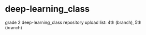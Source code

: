 # deep-learning_class
grade 2 deep-learning_class repository
upload list: 4th (branch), 5th (branch)
